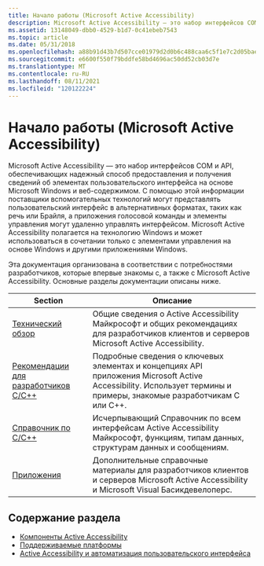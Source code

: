 ```yaml
---
title: Начало работы (Microsoft Active Accessibility)
description: Microsoft Active Accessibility — это набор интерфейсов COM и API, обеспечивающих надежный способ предоставления и получения сведений об элементах пользовательского интерфейса на основе Microsoft Windows и веб-содержимом.
ms.assetid: 13148049-dbb0-4529-b1d7-0c41ebeb7543
ms.topic: article
ms.date: 05/31/2018
ms.openlocfilehash: a88b91d43b7d507cce01979d2d0b6c488caa6c5f1e7c2d05bae9d8eefb49e598
ms.sourcegitcommit: e6600f550f79bddfe58bd4696ac50dd52cb03d7e
ms.translationtype: MT
ms.contentlocale: ru-RU
ms.lasthandoff: 08/11/2021
ms.locfileid: "120122224"
---
```

# <a name="getting-started-microsoft-active-accessibility"></a>Начало работы (Microsoft Active Accessibility)

Microsoft Active Accessibility — это набор интерфейсов COM и API, обеспечивающих надежный способ предоставления и получения сведений об элементах пользовательского интерфейса на основе Microsoft Windows и веб-содержимом. С помощью этой информации поставщики вспомогательных технологий могут представлять пользовательский интерфейс в альтернативных форматах, таких как речь или Брайля, а приложения голосовой команды и элементы управления могут удаленно управлять интерфейсом. Microsoft Active Accessibility полагается на технологию Windows и может использоваться в сочетании только с элементами управления на основе Windows и другими приложениями Windows.

Эта документация организована в соответствии с потребностями разработчиков, которые впервые знакомы с, а также с Microsoft Active Accessibility. Основные разделы документации описаны ниже.



|  Section                                                      |  Описание                                                                                                                                                                 |
|--------------------------------------------------------|-------------------------------------------------------------------------------------------------------------------------------------------------------------------|
| [Технический обзор](technical-overview.md)           | Общие сведения о Active Accessibility Майкрософт и общих рекомендациях для разработчиков клиентов и серверов Microsoft Active Accessibility.                                |
| [Рекомендации для разработчиков C/C++](c-c---developer-s-guide.md) | Подробные сведения о ключевых элементах и концепциях API приложения Microsoft Active Accessibility. Использует термины и примеры, знакомые разработчикам C или C++. |
| [Справочник по C/C++](c-c---reference.md)                 | Исчерпывающий Справочник по всем интерфейсам Active Accessibility Майкрософт, функциям, типам данных, структурам данных и сообщениям.                           |
| [Приложения](appendixes.md)                           | Дополнительные справочные материалы для разработчиков клиентов и серверов Microsoft Active Accessibility и Microsoft Visual Басикдевелоперс.                               |



 

## <a name="in-this-section"></a>Содержание раздела

-   [Компоненты Active Accessibility](sdk-components.md)
-   [Поддерживаемые платформы](supported-platforms.md)
-   [Active Accessibility и автоматизация пользовательского интерфейса](active-accessibility-and-ui-automation.md)

 

 




